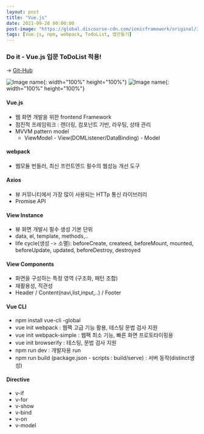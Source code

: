 ```yaml
---
layout: post
title: "Vue.js"
date: 2021-09-28 00:00:00
post-image: "https://global.discourse-cdn.com/ionicframework/original/3X/5/d/5dda6d56cd5aff5932a478629cb48a07388a4d46.jpeg"
tags: [Vue.js, npm, webpack, TodoList, 앱만들기]
---
```

   
      

### Do it - Vue.js 입문 ToDoList 적용!

→  [Git-Hub](https://github.com/eunbinoh/Vue_todo)   
   
  ![Image name](https://eunbinoh.github.io/images/todo4.png){: width="100%" height="100%"}
  ![Image name](https://eunbinoh.github.io/images/todo5.png){: width="100%" height="100%"}


#### Vue.js
- 웹 화면 개발을 위한 frontend Framework
- 점진적 프레임워크 : 렌더링, 컴포넌트 기반, 라우팅, 상태 관리
- MVVM pattern model
    + ViewModel - View(DOMListener/DataBinding) - Model
   
      
#### webpack
- 웹모듈 번들러, 최신 프런트엔드 필수의 웹성능 개선 도구
   
      
#### Axios
- 뷰 커뮤니티에서 가장 많이 사용되는 HTTp 통신 라이브러리
- Promise API
   
      
#### View Instance
- 뷰 화면 개발시 필수 생성 기본 단위
- data, el, template, methods,..
- life cycle(생성 -> 소멸): beforeCreate, createed, beforeMount, mounted,   
    beforeUpdate, updated, beforeDestroy, destroyed

        
#### View Components
- 화면을 구성하는 특정 영역 (구조화, 패턴 조합)
- 재활용성, 직관성
- Header / Content(navi,list,input,..) / Footer
   
      
#### Vue CLI
- npm install vue-cli -global
- vue init webpack : 웹팩 고급 기능 활용, 테스팅 문법 검사 지원
- vue init webpack-simple : 웹팩 최소 기능, 빠른 화면 프로토타이핑용
- vue init browserify : 테스팅, 문법 검사 지원
- npm run dev : 개발자용 run
- npm run build (package.json - scripts : build/serve) : 서버 동작(distinct생성)
   
      
#### Directive
- v-if
- v-for
- v-show
- v-bind
- v-on
- v-model